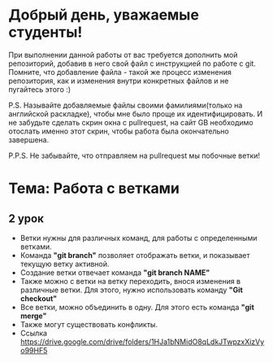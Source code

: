 # Добрый день, уважаемые студенты! 
  При выполнении данной работы от вас требуется дополнить мой репозиторий, добавив в него свой файл с инструкцией по работе с git. Помните, что добавление файла - такой же процесс изменения репозитория, как и изменения внутри конкретных файлов и не пугайтесь этого :)

  P.S. Называйте добавляемые файлы своими фамилиями(только на английской раскладке), чтобы мне было проще их идентифицировать. И не забудьте сделать скрин окна с pullrequest, на сайт GB необходимо отослать именно этот скрин, чтобы работа была окончательно завершена.

  P.P.S. Не забывайте, что отправляем на pullrequest мы побочные ветки!



# Тема: Работа с ветками
## 2 урок
* Ветки нужны для различных команд, для работы с определенными ветками.
* Команда __"git branch"__ позволяет отображать ветки, и показывает текущую ветку активной.
* Создание ветки отвечает команда __"git branch NAME"__
* Также можно с ветки на ветку переходить, внося изменения в различные ветки. Для этого, нужно использовать команду __"Git checkout"__
* Все ветки, можно объединить в одну. Для этого есть команда __"git merge"__
* Также могут существовать конфликты.
* Ссылка https://drive.google.com/drive/folders/1HJa1bNMidO8qLdkJTwpzxXizVyo99HF5
